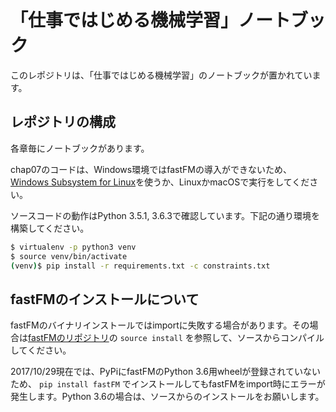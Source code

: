 # 「仕事ではじめる機械学習」ノートブック

このレポジトリは、「仕事ではじめる機械学習」のノートブックが置かれています。

## レポジトリの構成

各章毎にノートブックがあります。

chap07のコードは、Windows環境ではfastFMの導入ができないため、[Windows Subsystem for Linux](https://msdn.microsoft.com/ja-jp/commandline/wsl/install_guide?f=255&MSPPError=-2147217396)を使うか、LinuxかmacOSで実行をしてください。

ソースコードの動作はPython 3.5.1, 3.6.3で確認しています。下記の通り環境を構築してください。

```sh
$ virtualenv -p python3 venv
$ source venv/bin/activate
(venv)$ pip install -r requirements.txt -c constraints.txt
```

## fastFMのインストールについて

fastFMのバイナリインストールではimportに失敗する場合があります。その場合は[fastFMのリポジトリ](https://github.com/ibayer/fastFM#installation)の `source install` を参照して、ソースからコンパイルしてください。

2017/10/29現在では、PyPiにfastFMのPython 3.6用wheelが登録されていないため、 `pip install fastFM` でインストールしてもfastFMをimport時にエラーが発生します。Python 3.6の場合は、ソースからのインストールをお願いします。
